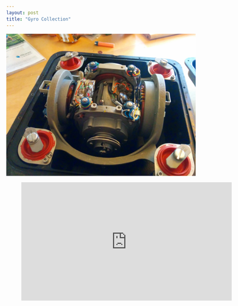 ```yaml
---
layout: post
title: "Gyro Collection"
---
```

![747 Gyro](/747.jpg)

<figure class="video_container">
  <iframe width="560" height="315" src="https://www.youtube.com/embed/_kRFAOHB7Wg" title="YouTube video player" frameborder="0" allow="accelerometer; autoplay; clipboard-write; encrypted-media; gyroscope; picture-in-picture" allowfullscreen></iframe>
</figure>
